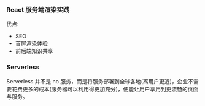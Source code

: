 <!--
abbrlink: w8uuh39t
-->

### React 服务端渲染实践

优点:

* SEO
* 首屏渲染体验
* 前后端知识共享

### Serverless

Serverless 并不是 no 服务，而是将服务部署到全球各地(离用户更近)，企业不需要花费更多的成本(服务器可以利用得更加充分)，便能让用户享用到更流畅的页面与服务。
